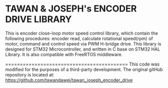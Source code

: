 # TAWAN & JOSEPH's ENCODER DRIVE LIBRARY
This is encoder close-loop motor speed control library, which contain the following procedures: encoder read, calculate rotational speed(rpm) of motor, command and control speed via PWM H-bridge drive. This library is designed for STM32 Microcontroller, and written in C base on STM32 HAL Library. It is also compatible with FreeRTOS middleware.

==========================================
This code was modified for the purposes of a third-party development.
The original gitHub repository is located at: https://github.com/tawandawei/tawan_joseph_encoder_drive


